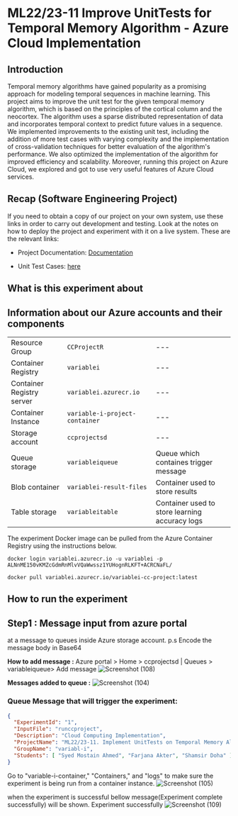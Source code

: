 # ML22/23-11 Improve UnitTests for Temporal Memory Algorithm - Azure Cloud Implementation
## Introduction
Temporal memory algorithms have gained popularity as a promising approach for modeling temporal sequences in machine learning. This project aims to improve the unit test for the given temporal memory algorithm, which is based on the principles of the cortical column and the neocortex. The algorithm uses a sparse distributed representation of data and incorporates temporal context to predict future values in a sequence. We implemented improvements to the existing unit test, including the addition of more test cases with varying complexity and the implementation of cross-validation techniques for better evaluation of the algorithm's performance. We also optimized the implementation of the algorithm for improved efficiency and scalability. Moreover, running this project on Azure Cloud, we explored and got to use very useful features of Azure Cloud services.
## Recap (Software Engineering Project)
If you need to obtain a copy of our project on your own system, use these links in order to carry out development and testing. Look at the notes on how to deploy the project and experiment with it on a live system. These are the relevant links:

- Project Documentation: [Documentation](https://github.com/Mostainahmed/variable-i/blob/master/source/MySEProject/Documentation/Improve%20UnitTests%20for%20Temporal%20Memory%20Algorithm.pdf) 

- Unit Test Cases: [here](https://github.com/Mostainahmed/variable-i/blob/master/source/UnitTestsProject/TemporalMemoryTest2.cs)

## What is this experiment about

 
## Information about our Azure accounts and their components

|  |  |  |
| --- | --- | --- |
| Resource Group | ```CCProjectR``` | --- |
| Container Registry | ```variablei``` | --- |
| Container Registry server | ```variablei.azurecr.io``` | --- |
| Container Instance | ```variable-i-project-container``` | --- |
| Storage account | ```ccprojectsd``` | --- |
| Queue storage | ```variableiqueue``` | Queue which containes trigger message |
| Blob container | ```variablei-result-files``` | Container used to store results|
| Table storage | ```variableitable``` | Container used to store learning accuracy logs |

The experiment Docker image can be pulled from the Azure Container Registry using the instructions below.
~~~
docker login variablei.azurecr.io -u variablei -p ALNnME150vKMZcGdmRnMlvVQaWwssz1YUHognRLKFT+ACRCNaFL/
~~~
~~~
docker pull variablei.azurecr.io/variablei-cc-project:latest
~~~

## How to run the experiment
## Step1 : Message input from azure portal
at a message to queues inside Azure storage account.
p.s Encode the message body in Base64

**How to add message :** 
Azure portal > Home > ccprojectsd | Queues > variableiqueue> Add message
![Screenshot (108)](https://github.com/Mostainahmed/variable-i/assets/74201172/aa4f44c5-7e9f-4214-8d38-13cf168d5fe0)

**Messages added to queue :**
![Screenshot (104)](https://github.com/Mostainahmed/variable-i/assets/74201172/4a13b7c4-1415-4a10-a7fc-782f8cbef151)

### Queue Message that will trigger the experiment:
~~~json
{
  "ExperimentId": "1",
  "InputFile": "runccproject",
  "Description": "Cloud Computing Implementation",
  "ProjectName": "ML22/23-11. Implement UnitTests on Temporal Memory Algorithm",
  "GroupName": "variabl-i",
  "Students": [ "Syed Mostain Ahmed", "Farjana Akter", "Shamsir Doha" ]
}
~~~
Go to "variable-i-container," "Containers," and "logs" to make sure the experiment is being run from a container instance.
![Screenshot (105)](https://github.com/Mostainahmed/variable-i/assets/74201172/e81b0eca-b1a6-45cc-83e7-acb5d1bb19a3)

when the experiment  is successful bellow message(Experiment complete successfully) will be shown. Experiment successfully
![Screenshot (109)](https://github.com/Mostainahmed/variable-i/assets/74201172/65bd578b-0c17-4946-b83d-8bb194a0f81d)
